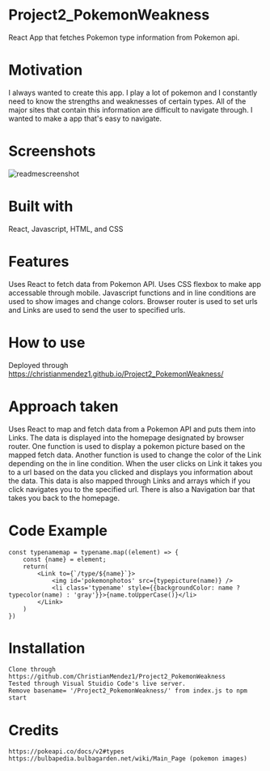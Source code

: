 # Project2_PokemonWeakness

React App that fetches Pokemon type information from Pokemon api.

# Motivation

I always wanted to create this app. I play a lot of pokemon and I constantly need to know the strengths and weaknesses of certain types. All of the major sites that contain this information are difficult to navigate through. I wanted to make a app that's easy to navigate.

# Screenshots

![readmescreenshot](https://i.imgur.com/zT2vN1Q.png)

# Built with

React, Javascript, HTML, and CSS

# Features

Uses React to fetch data from Pokemon API. Uses CSS flexbox to make app accessable through mobile. Javascript functions and in line conditions are used to show images and change colors. Browser router is used to set urls and Links are used to send the user to specified urls.

# How to use

Deployed through https://christianmendez1.github.io/Project2_PokemonWeakness/

# Approach taken

Uses React to map and fetch data from a Pokemon API and puts them into Links. The data is displayed into the homepage designated by browser router. One function is used to display a pokemon picture based on the mapped fetch data. Another function is used to change the color of the Link depending on the in line condition. When the user clicks on Link it takes you to a url based on the data you clicked and displays you information about the data. This data is also mapped through Links and arrays which if you click navigates you to the specified url. There is also a Navigation bar that takes you back to the homepage.

# Code Example

```
const typenamemap = typename.map((element) => {
    const {name} = element;
    return(
        <Link to={`/type/${name}`}>
            <img id='pokemonphotos' src={typepicture(name)} />
            <li class='typename' style={{backgroundColor: name ? typecolor(name) : 'gray'}}>{name.toUpperCase()}</li>
        </Link>
    )
})
```

# Installation
```
Clone through https://github.com/ChristianMendez1/Project2_PokemonWeakness
Tested through Visual Stuidio Code's live server. 
Remove basename= '/Project2_PokemonWeakness/' from index.js to npm start
```

# Credits

```
https://pokeapi.co/docs/v2#types 
https://bulbapedia.bulbagarden.net/wiki/Main_Page (pokemon images)

```